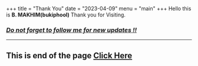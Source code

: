 +++
title = "Thank You"
date = "2023-04-09"
menu = "main"
+++
 Hello this is **B. MAKHIM(bukiphool)**
Thank you for Visiting.
### [*Do not forget to follow me for new updates !!*](https://x.com/biochemicalmind)
---
 This is end of the page  [Click Here](/bukiphool/)
---

